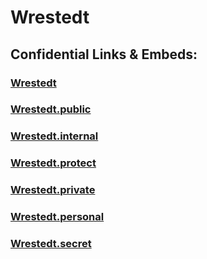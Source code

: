 # Wrestedt 


## Confidential Links & Embeds: 

### [Wrestedt](/_Standards/Earth/Continent/Europe/Europe~Central/Germany/Germany~West/Niedersachsen/counties~Niedersachsen/Uelzen/cities~Uelzen/Aue/boroughs~Aue/Wrestedt.md) 

### [Wrestedt.public](/_public/Earth/Continent/Europe/Europe~Central/Germany/Germany~West/Niedersachsen/counties~Niedersachsen/Uelzen/cities~Uelzen/Aue/boroughs~Aue/Wrestedt.public.md) 

### [Wrestedt.internal](/_internal/Earth/Continent/Europe/Europe~Central/Germany/Germany~West/Niedersachsen/counties~Niedersachsen/Uelzen/cities~Uelzen/Aue/boroughs~Aue/Wrestedt.internal.md) 

### [Wrestedt.protect](/_protect/Earth/Continent/Europe/Europe~Central/Germany/Germany~West/Niedersachsen/counties~Niedersachsen/Uelzen/cities~Uelzen/Aue/boroughs~Aue/Wrestedt.protect.md) 

### [Wrestedt.private](/_private/Earth/Continent/Europe/Europe~Central/Germany/Germany~West/Niedersachsen/counties~Niedersachsen/Uelzen/cities~Uelzen/Aue/boroughs~Aue/Wrestedt.private.md) 

### [Wrestedt.personal](/_personal/Earth/Continent/Europe/Europe~Central/Germany/Germany~West/Niedersachsen/counties~Niedersachsen/Uelzen/cities~Uelzen/Aue/boroughs~Aue/Wrestedt.personal.md) 

### [Wrestedt.secret](/_secret/Earth/Continent/Europe/Europe~Central/Germany/Germany~West/Niedersachsen/counties~Niedersachsen/Uelzen/cities~Uelzen/Aue/boroughs~Aue/Wrestedt.secret.md)

